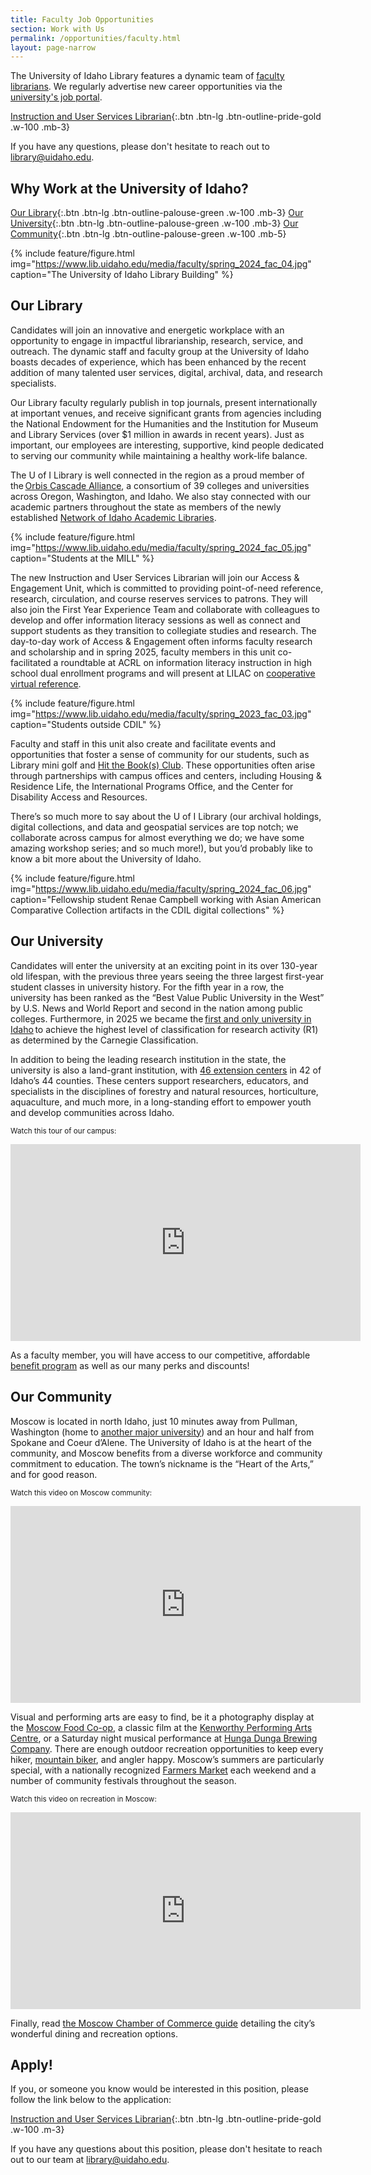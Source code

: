 ```yaml
---
title: Faculty Job Opportunities
section: Work with Us
permalink: /opportunities/faculty.html
layout: page-narrow
---
```


The University of Idaho Library features a dynamic team of [faculty librarians](https://www.lib.uidaho.edu/about/librarians.html). 
We regularly advertise new career opportunities via the [university's job portal](https://uidaho.peopleadmin.com/).

[Instruction and User Services Librarian](https://uidaho.peopleadmin.com/postings/47851/){:.btn .btn-lg .btn-outline-pride-gold .w-100 .mb-3}

<!--There are no listings at this time, but please check back!-->
If you have any questions, please don't hesitate to reach out to <library@uidaho.edu>.

## Why Work at the University of Idaho?

[Our Library](#our-library){:.btn .btn-lg .btn-outline-palouse-green .w-100 .mb-3}
[Our University](#our-university){:.btn .btn-lg .btn-outline-palouse-green .w-100 .mb-3}
[Our Community](#our-community){:.btn .btn-lg .btn-outline-palouse-green .w-100 .mb-5}

{% include feature/figure.html img="https://www.lib.uidaho.edu/media/faculty/spring_2024_fac_04.jpg" caption="The University of Idaho Library Building" %}

## Our Library

Candidates will join an innovative and energetic workplace with an opportunity to engage in impactful librarianship, research, service, and outreach. The dynamic staff and faculty group at the University of Idaho boasts decades of experience, which has been enhanced by the recent addition of many talented user services, digital, archival, data, and research specialists. 

Our Library faculty regularly publish in top journals, present internationally at important venues, and receive significant grants from agencies including the National Endowment for the Humanities and the Institution for Museum and Library Services (over $1 million in awards in recent years). Just as important, our employees are interesting, supportive, kind people dedicated to serving our community while maintaining a healthy work-life balance.   

The U of I Library is well connected in the region as a proud member of the [Orbis Cascade Alliance](https://www.orbiscascade.org/), a consortium of 39 colleges and universities across Oregon, Washington, and Idaho. We also stay connected with our academic partners throughout the state as members of the newly established [Network of Idaho Academic Libraries](https://idahoacademiclibraries.org/).  

{% include feature/figure.html img="https://www.lib.uidaho.edu/media/faculty/spring_2024_fac_05.jpg" caption="Students at the MILL" %}

The new Instruction and User Services Librarian will join our Access & Engagement Unit, which is committed to providing point-of-need reference, research, circulation, and course reserves services to patrons. They will also join the First Year Experience Team and collaborate with colleagues to develop and offer information literacy sessions as well as connect and support students as they transition to collegiate studies and research. The day-to-day work of Access & Engagement often informs faculty research and scholarship and in spring 2025, faculty members in this unit co-facilitated a roundtable at ACRL on information literacy instruction in high school dual enrollment programs and will present at LILAC on [cooperative virtual reference](https://www.lilacconference.com/events/2025/librarians-without-borders-opportunity-and-hesitancy-in-cooperative-virtual-reference).

{% include feature/figure.html img="https://www.lib.uidaho.edu/media/faculty/spring_2023_fac_03.jpg" caption="Students outside CDIL" %}

Faculty and staff in this unit also create and facilitate events and opportunities that foster a sense of community for our students, such as Library mini golf and [Hit the Book(s) Club](https://libguides.uidaho.edu/bookclub). These opportunities often arise through partnerships with campus offices and centers, including Housing & Residence Life, the International Programs Office, and the Center for Disability Access and Resources. 

There’s so much more to say about the U of I Library (our archival holdings, digital collections, and data and geospatial services are top notch; we collaborate across campus for almost everything we do; we have some amazing workshop series; and so much more!), but you’d probably like to know a bit more about the University of Idaho. 

{% include feature/figure.html img="https://www.lib.uidaho.edu/media/faculty/spring_2024_fac_06.jpg" caption="Fellowship student Renae Campbell working with Asian American Comparative Collection  artifacts in the CDIL digital collections" %}

## Our University

Candidates will enter the university at an exciting point in its over 130-year old lifespan, with the previous three years seeing the three largest first-year student classes in university history. For the fifth year in a row, the university has been ranked as the “Best Value Public University in the West” by U.S. News and World Report and second in the nation among public colleges. Furthermore, in 2025 we became the [first and only university in Idaho](https://www.uidaho.edu/ui/carnegie-r1) to achieve the highest level of classification for research activity (R1) as determined by the Carnegie Classification.

In addition to being the leading research institution in the state, the university is also a land-grant institution, with [46 extension centers](https://www.uidaho.edu/extension) in 42 of Idaho’s 44 counties. These centers support researchers, educators, and specialists in the disciplines of forestry and natural resources, horticulture, aquaculture, and much more, in a long-standing effort to empower youth and develop communities across Idaho. 

<small>Watch this tour of our campus:</small>

<div class="ratio ratio-16x9 mb-3">
    <iframe title="Campus tour video"  width="560" height="315" src="https://www.youtube-nocookie.com/embed/kV8DIuy1iyE?rel=0&modestbranding=1" frameborder="0" allow="accelerometer; autoplay; clipboard-write; encrypted-media; gyroscope; picture-in-picture" allowfullscreen></iframe>
</div>

As a faculty member, you will have access to our competitive, affordable [benefit program](https://www.uidaho.edu/human-resources/benefits) as well as our many perks and discounts!

## Our Community

Moscow is located in north Idaho, just 10 minutes away from Pullman, Washington (home to [another major university](https://wsu.edu/)) and an hour and half from Spokane and Coeur d’Alene. The University of Idaho is at the heart of the community, and Moscow benefits from a diverse workforce and community commitment to education. The town’s nickname is the “Heart of the Arts,” and for good reason.

<small>Watch this video on Moscow community:</small>

<div class="ratio ratio-16x9 mb-3">
    <iframe title="Campus tour video"  width="560" height="315" src="https://www.youtube-nocookie.com/embed/55a3v1KHA7Q?rel=0&modestbranding=1" frameborder="0" allow="accelerometer; autoplay; clipboard-write; encrypted-media; gyroscope; picture-in-picture" allowfullscreen></iframe>
</div>

Visual and performing arts are easy to find, be it a photography display at the [Moscow Food Co-op](https://www.moscowfood.coop/), a classic film at the [Kenworthy Performing Arts Centre](https://www.kenworthy.org/), or a Saturday night musical performance at [Hunga Dunga Brewing Company](https://www.hungadungabrewing.com/). There are enough outdoor recreation opportunities to keep every hiker, [mountain biker](https://mambatrails.org/), and angler happy. Moscow’s summers are particularly special, with a nationally recognized [Farmers Market](https://www.ci.moscow.id.us/197/Community-Events-Division-Moscow-Farmers) each weekend and a number of community festivals throughout the season.  

<small>Watch this video on recreation in Moscow:</small>

<div class="ratio ratio-16x9 mb-3">
    <iframe title="Campus tour video"  width="560" height="315" src="https://www.youtube-nocookie.com/embed/QGahQKWJFns?rel=0&modestbranding=1" frameborder="0" allow="accelerometer; autoplay; clipboard-write; encrypted-media; gyroscope; picture-in-picture" allowfullscreen></iframe>
</div>

Finally, read [the Moscow Chamber of Commerce guide](https://moscowchamber.com/) detailing the city’s wonderful dining and recreation options.

## Apply!

If you, or someone you know would be interested in this position, please follow the link below to the application: 

[Instruction and User Services Librarian](https://uidaho.peopleadmin.com/postings/47851/){:.btn .btn-lg .btn-outline-pride-gold .w-100 .m-3} 

If you have any questions about this position, please don't hesitate to reach out to our team at <library@uidaho.edu>.
